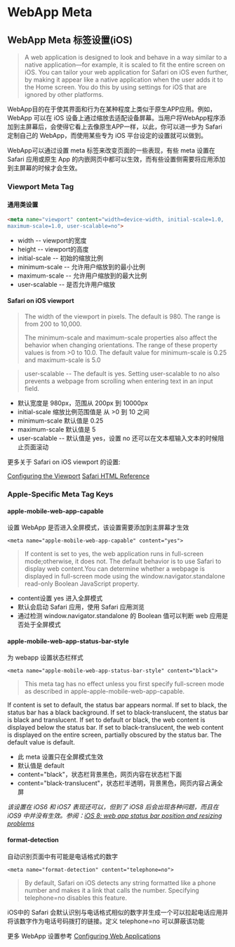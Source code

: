 WebApp Meta
===

## WebApp Meta 标签设置(iOS)

> A web application is designed to look and behave in a way similar to a native application—for example, it is scaled to fit the entire screen on iOS. You can tailor your web application for Safari on iOS even further, by making it appear like a native application when the user adds it to the Home screen. You do this by using settings for iOS that are ignored by other platforms.

WebApp目的在于使其界面和行为在某种程度上类似于原生APP应用。例如，WebApp 可以在 iOS 设备上通过缩放去适配设备屏幕。当用户将WebApp程序添加到主屏幕后，会使得它看上去像原生APP一样，以此，你可以进一步为 Safari 定制自己的 WebApp，而使用某些专为 iOS 平台设定的设置就可以做到。

WebApp可以通过设置 meta 标签来改变页面的一些表现，有些 meta 设置在 Safari 应用或原生 App 的内嵌网页中都可以生效，而有些设置侧需要将应用添加到主屏幕的时候才会生效。


### Viewport Meta Tag

#### 通用类设置
```html
<meta name="viewport" content="width=device-width, initial-scale=1.0, 
maximum-scale=1.0, user-scalable=no">
```
* width -- viewport的宽度
* height -- viewport的高度
* initial-scale -- 初始的缩放比例
* minimum-scale -- 允许用户缩放到的最小比例
* maximum-scale -- 允许用户缩放到的最大比例
* user-scalable -- 是否允许用户缩放

#### Safari on iOS viewport

> The width of the viewport in pixels. The default is 980. The range is from 200 to 10,000.
> 
> The minimum-scale and maximum-scale properties also affect the behavior when changing orientations. The range of these property values is from >0 to 10.0. The default value for minimum-scale is 0.25 and maximum-scale is 5.0

> user-scalable -- The default is yes.
Setting user-scalable to no also prevents a webpage from scrolling when entering text in an input field.


* 默认宽度是 980px，范围从 200px 到 10000px
* initial-scale 缩放比例范围值是 从 >0 到 10 之间
* minimum-scale 默认值是 0.25
* maximum-scale 默认值是 5
* user-scalable -- 默认值是 yes，设置 no 还可以在文本框输入文本的时候阻止页面滚动

	

更多关于 Safari on iOS viewport 的设置:

[Configuring the Viewport](https://developer.apple.com/library/ios/documentation/AppleApplications/Reference/SafariWebContent/UsingtheViewport/UsingtheViewport.html#//apple_ref/doc/uid/TP40006509-SW19)
[Safari HTML Reference](https://developer.apple.com/library/safari/documentation/AppleApplications/Reference/SafariHTMLRef/Articles/MetaTags.html)

### Apple-Specific Meta Tag Keys

#### apple-mobile-web-app-capable

设置 WebApp 是否进入全屏模式，该设置需要添加到主屏幕才生效

	<meta name="apple-mobile-web-app-capable" content="yes">

> If content is set to yes, the web application runs in full-screen mode;otherwise, it does not. The default behavior is to use Safari to display web content.You can determine whether a webpage is displayed in full-screen mode using the window.navigator.standalone read-only Boolean JavaScript property.

* content设置 yes 进入全屏模式
* 默认会启动 Safari 应用，使用 Safari 应用浏览
* 通过检测 window.navigator.standalone 的 Boolean 值可以判断 web 应用是否处于全屏模式

#### apple-mobile-web-app-status-bar-style

为 webapp 设置状态栏样式

	<meta name="apple-mobile-web-app-status-bar-style" content="black">

> This meta tag has no effect unless you first specify full-screen mode as described in apple-apple-mobile-web-app-capable.
> 
If content is set to default, the status bar appears normal. If set to black, the status bar has a black background. If set to black-translucent, the status bar is black and translucent. If set to default or black, the web content is displayed below the status bar. If set to black-translucent, the web content is displayed on the entire screen, partially obscured by the status bar. The default value is default.

* 此 meta 设置只在全屏模式生效
* 默认值是 default
* content="black"，状态栏背景黑色，网页内容在状态栏下面
* content="black-translucent"，状态栏半透明，背景黑色，网页内容占满全屏

*该设置在 iOS6 和 iOS7 表现还可以，但到了 iOS8 后会出现各种问题，而且在 iOS9 中并没有生效。参阅：[iOS 8: web app status bar position and resizing problems](http://stackoverflow.com/questions/25884806/ios-8-web-app-status-bar-position-and-resizing-problems)*

#### format-detection

自动识别页面中有可能是电话格式的数字 

	<meta name="format-detection" content="telephone=no">

> By default, Safari on iOS detects any string formatted like a phone number and makes it a link that calls the number. Specifying telephone=no disables this feature.

iOS中的 Safari 会默认识别与电话格式相似的数字并生成一个可以拉起电话应用并将该数字作为电话号码拨打的链接。定义 telephone=no 可以屏蔽该功能

更多 WebApp 设置参考 [Configuring Web Applications](https://developer.apple.com/library/ios/documentation/AppleApplications/Reference/SafariWebContent/ConfiguringWebApplications/ConfiguringWebApplications.html#//apple_ref/doc/uid/TP40002051-CH3-SW4)
